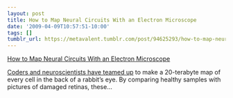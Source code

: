 ```yaml
---
layout: post
title: How to Map Neural Circuits With an Electron Microscope
date: '2009-04-09T10:57:51-10:00'
tags: []
tumblr_url: https://metavalent.tumblr.com/post/94625293/how-to-map-neural-circuits-with-an-electron
---
```

[How to Map Neural Circuits With an Electron Microscope](https://metavalent.com/?p=1004)  

[Coders and neuroscientists have teamed up](https://www.wired.com/science/discoveries/multimedia/2009/04/gallery_rabbit_eye) to make a 20-terabyte map of every cell in the back of a rabbit’s eye. By comparing healthy samples with pictures of damaged retinas, these…


